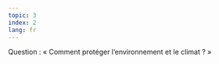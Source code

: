 ```yaml
---
topic: 3
index: 2
lang: fr
---
```

Question : « Comment protéger l’environnement et le climat ? »


